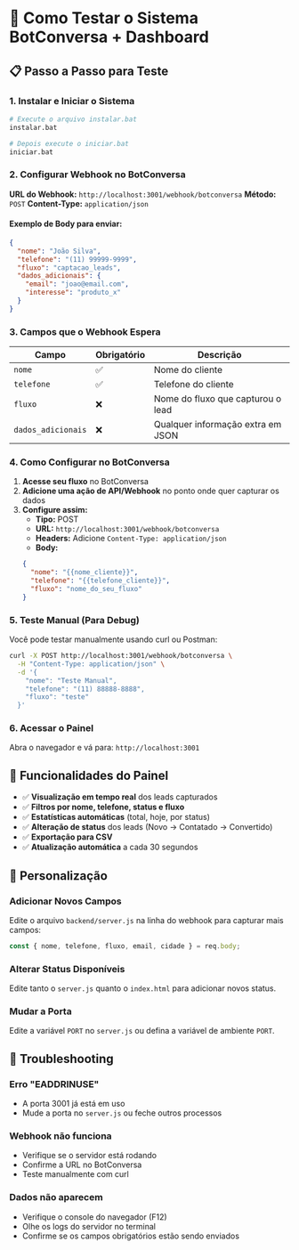 # 🚀 Como Testar o Sistema BotConversa + Dashboard

## 📋 Passo a Passo para Teste

### 1. Instalar e Iniciar o Sistema
```bash
# Execute o arquivo instalar.bat
instalar.bat

# Depois execute o iniciar.bat
iniciar.bat
```

### 2. Configurar Webhook no BotConversa

**URL do Webhook:** `http://localhost:3001/webhook/botconversa`
**Método:** `POST`
**Content-Type:** `application/json`

#### Exemplo de Body para enviar:
```json
{
  "nome": "João Silva",
  "telefone": "(11) 99999-9999",
  "fluxo": "captacao_leads",
  "dados_adicionais": {
    "email": "joao@email.com",
    "interesse": "produto_x"
  }
}
```

### 3. Campos que o Webhook Espera

| Campo | Obrigatório | Descrição |
|-------|-------------|-----------|
| `nome` | ✅ | Nome do cliente |
| `telefone` | ✅ | Telefone do cliente |
| `fluxo` | ❌ | Nome do fluxo que capturou o lead |
| `dados_adicionais` | ❌ | Qualquer informação extra em JSON |

### 4. Como Configurar no BotConversa

1. **Acesse seu fluxo** no BotConversa
2. **Adicione uma ação de API/Webhook** no ponto onde quer capturar os dados
3. **Configure assim:**
   - **Tipo:** POST
   - **URL:** `http://localhost:3001/webhook/botconversa`
   - **Headers:** Adicione `Content-Type: application/json`
   - **Body:** 
   ```json
   {
     "nome": "{{nome_cliente}}",
     "telefone": "{{telefone_cliente}}",
     "fluxo": "nome_do_seu_fluxo"
   }
   ```

### 5. Teste Manual (Para Debug)

Você pode testar manualmente usando curl ou Postman:

```bash
curl -X POST http://localhost:3001/webhook/botconversa \
  -H "Content-Type: application/json" \
  -d '{
    "nome": "Teste Manual",
    "telefone": "(11) 88888-8888",
    "fluxo": "teste"
  }'
```

### 6. Acessar o Painel

Abra o navegador e vá para: `http://localhost:3001`

## 🎯 Funcionalidades do Painel

- ✅ **Visualização em tempo real** dos leads capturados
- ✅ **Filtros por nome, telefone, status e fluxo**
- ✅ **Estatísticas automáticas** (total, hoje, por status)
- ✅ **Alteração de status** dos leads (Novo → Contatado → Convertido)
- ✅ **Exportação para CSV**
- ✅ **Atualização automática** a cada 30 segundos

## 🔧 Personalização

### Adicionar Novos Campos
Edite o arquivo `backend/server.js` na linha do webhook para capturar mais campos:

```javascript
const { nome, telefone, fluxo, email, cidade } = req.body;
```

### Alterar Status Disponíveis
Edite tanto o `server.js` quanto o `index.html` para adicionar novos status.

### Mudar a Porta
Edite a variável `PORT` no `server.js` ou defina a variável de ambiente `PORT`.

## 🚨 Troubleshooting

### Erro "EADDRINUSE"
- A porta 3001 já está em uso
- Mude a porta no `server.js` ou feche outros processos

### Webhook não funciona
- Verifique se o servidor está rodando
- Confirme a URL no BotConversa
- Teste manualmente com curl

### Dados não aparecem
- Verifique o console do navegador (F12)
- Olhe os logs do servidor no terminal
- Confirme se os campos obrigatórios estão sendo enviados